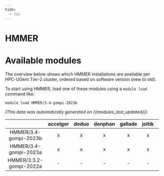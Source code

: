 ```yaml
---
hide:
  - toc
---
```


HMMER
=====

# Available modules


The overview below shows which HMMER installations are available per HPC-UGent Tier-2 cluster, ordered based on software version (new to old).

To start using HMMER, load one of these modules using a `module load` command like:

```shell
module load HMMER/3.4-gompi-2023b
```

*(This data was automatically generated on {{modules_last_updated}})*  

| |accelgor|doduo|donphan|gallade|joltik|shinx|
| :---: | :---: | :---: | :---: | :---: | :---: | :---: |
|HMMER/3.4-gompi-2023b|x|x|x|x|x|x|
|HMMER/3.4-gompi-2023a|x|x|x|x|x|x|
|HMMER/3.3.2-gompi-2022a|-|-|-|-|-|x|
